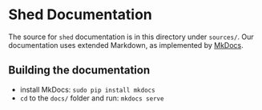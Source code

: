 # Shed Documentation

The source for `shed` documentation is in this directory under `sources/`.
Our documentation uses extended Markdown, as implemented by [MkDocs](http://mkdocs.org).

## Building the documentation

- install MkDocs: `sudo pip install mkdocs`
- `cd` to the `docs/` folder and run: `mkdocs serve`
